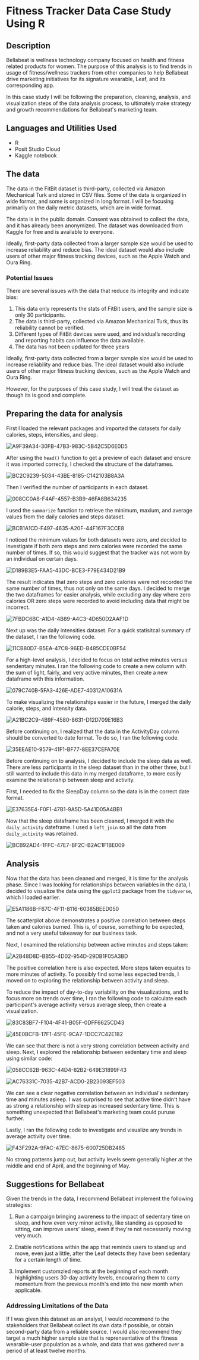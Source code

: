 # Fitness Tracker Data Case Study Using R

## Description
Bellabeat is wellness technology company focused on health and fitness related products for women. The purpose of this analysis is to find trends in usage of fitness/wellness trackers from other companies to help Bellabeat drive marketing initiatives for its signature wearable, Leaf, and its corresponding app.

In this case study I will be following the preparation, cleaning, analysis, and visualization steps of the data analysis process, to ultimately make strategy and growth recommendations for Bellabeat's marketing team.

## Languages and Utilities Used
- R
- Posit Studio Cloud
- Kaggle notebook

## The data

The data in the FitBit dataset is third-party, collected via Amazon Mechanical Turk and stored in CSV files. Some of the data is organized in wide format, and some is organized in long format. I will be focusing primarily on the daily metric datasets, which are in wide format. 

The data is in the public domain. Consent was obtained to collect the data, and it has already been anonymized. The dataset was downloaded from Kaggle for free and is available to everyone.

Ideally, first-party data collected from a larger sample size would be used to increase reliability and reduce bias. The ideal dataset would also include users of other major fitness tracking devices, such as the Apple Watch and Oura Ring. 

### Potential Issues

There are several issues with the data that reduce its integrity and indicate bias:
1. This data only represents the stats of FitBit users, and the sample size is only 30 participants.
2. The data is third-party, collected via Amazon Mechanical Turk, thus its reliability cannot be verified.
3. Different types of FitBit devices were used, and individual’s recording and reporting habits can influence the data available.
4. The data has not been updated for three years
    
Ideally, first-party data collected from a larger sample size would be used to increase reliability and reduce bias. The ideal dataset would also include users of other major fitness tracking devices, such as the Apple Watch and Oura Ring. 

However, for the purposes of this case study, I will treat the dataset as though its is good and complete.

## Preparing the data for analysis

First I loaded the relevant packages and imported the datasets for daily calories, steps, intensities, and sleep.   

![A9F39A34-30FB-47B3-983C-5B42C5D6E0D5](https://github.com/mmcotton/RCaseStudy/assets/148889213/235c44dc-dedd-405c-8ecd-752c6cb6b4a5)

After using the `head()` function to get a preview of each dataset and ensure it was imported correctly, I checked the structure of the dataframes.

![BC2C9239-5034-43BE-8185-C142103B8A3A](https://github.com/mmcotton/RCaseStudy/assets/148889213/0a84a79d-79cc-497d-85fe-979422df57a8)

Then I verified the number of participants in each dataset.

![008CC0A8-F4AF-4557-B3B9-46FA8B634235](https://github.com/mmcotton/RCaseStudy/assets/148889213/319e424e-ca7b-4763-9734-41cd7a9618ad)

I used the `summarize` function to retrieve the minimum, maxium, and average values from the daily calories and steps dataset.

![BCB1A1CD-F497-4635-A20F-44F167F3CCE8](https://github.com/mmcotton/RCaseStudy/assets/148889213/0ccafad3-e218-4fe3-b341-089e1fdd9aef)

I noticed the minimum values for both datasets were zero, and decided to investigate if both zero steps and zero calories were recorded the same number of times. If so, this would suggest that the tracker was not worn by an individual on certain days.

![D189B3E5-FAA5-43DC-BCE3-F79E434D21B9](https://github.com/mmcotton/RCaseStudy/assets/148889213/a9e6ab36-94b2-420c-9842-ffd6007eb7e8)

The result indicates that zero steps and zero calories were not recorded the same number of times, thus not only on the same days. I decided to merge the two dataframes for easier analysis, while excluding any day where zero calories OR zero steps were recorded to avoid including data that might be incorrect.

![7FBDC6BC-A1D4-4B89-A4C3-4D650D2AAF1D](https://github.com/mmcotton/RCaseStudy/assets/148889213/10c3b004-b944-4561-8c09-ef4051717b09)

Next up was the daily intensities dataset. For a quick statisitcal summary of the dataset, I ran the following code.

![11CB80D7-B5EA-47C8-96ED-B485CDE0BF54](https://github.com/mmcotton/RCaseStudy/assets/148889213/b370979e-b113-40d5-aafe-b7b576c4d35b)

For a high-level analysis, I decided to focus on total active minutes versus sendentary minutes. I ran the following code to create a new column with the sum of light, fairly, and very active minutes, then create a new dataframe with this information.

![079C740B-5FA3-426E-ADE7-40312A10631A](https://github.com/mmcotton/RCaseStudy/assets/148889213/41f97e54-162c-447d-9fe2-0fcf2b7f4cd1)

To make visualizing the relationships easier in the future, I merged the daily calorie, steps, and intensity data. 

![A21BC2C9-4B9F-4580-8631-D12D709E16B3](https://github.com/mmcotton/RCaseStudy/assets/148889213/0a810612-5574-4a48-a554-88b3977234df)

Before continuing on, I realized that the data in the ActivityDay column should be converted to date format. To do so, I ran the following code.

![35EEAE10-9579-41F1-BF77-8EE37CEFA70E](https://github.com/mmcotton/RCaseStudy/assets/148889213/eae7c1ec-e1b0-447c-b102-f1377ea388ed)

Before continuing on to analysis, I decided to include the sleep data as well. There are less participants in the sleep dataset than in the other three, but I still wanted to include this data in my merged dataframe, to more easily examine the relationship between sleep and activity.

First, I needed to fix the SleepDay column so the data is in the correct date format.

![E37635E4-F0F1-47B1-9A5D-5A41D05A4BB1](https://github.com/mmcotton/RCaseStudy/assets/148889213/5c6b7bcb-fa76-452b-96e7-92ea2638e442)

Now that the sleep dataframe has been cleaned, I merged it with the `daily_activity` dateframe. I used a `left_join` so all the data from `daily_activity` was retained. 

![BCB92AD4-1FFC-47E7-BF2C-B2AC1F1BE009](https://github.com/mmcotton/RCaseStudy/assets/148889213/2d17fa02-1f4d-4750-b3c1-adddacd45a50)

## Analysis 

Now that the data has been cleaned and merged, it is time for the analysis phase. Since I was looking for relationships between variables in the data, I decided to visualize the data using the `ggplot2` package from the `tidyverse`, which I loaded earlier.

![E5A1186B-F67C-4F11-8116-60385BEED050](https://github.com/mmcotton/RCaseStudy/assets/148889213/c19c0a51-565e-48c5-a060-534ca15a8211)

The scatterplot above demonstrates a positive correlation between steps taken and calories burned. This is, of course, something to be expected, and not a very useful takeaway for our business task.

Next, I examined the relationship between active minutes and steps taken:

![A2B48D8D-BB55-4D02-954D-29DB1F05A3BD](https://github.com/mmcotton/RCaseStudy/assets/148889213/d88a55b6-a4e2-423c-8968-7395b94e5e8e)

The positive correlation here is also expected. More steps taken equates to more minutes of activity. To possibly find some less expected trends, I moved on to exploring the relationship between activity and sleep.

To reduce the impact of day-to-day variability on the visualizations, and to focus more on trends over time, I ran the following code to calculate each participant's average activity versus average sleep, then create a visualization.

![83C83BF7-F104-4F41-B05F-0DFF6625CD43](https://github.com/mmcotton/RCaseStudy/assets/148889213/8f7e45e6-a0d1-4221-940e-5d6ab3d56315)

![45E0BCFB-17F1-45FE-9CA7-1DCC7C42E182](https://github.com/mmcotton/RCaseStudy/assets/148889213/0da2c424-a5d0-4fa7-9f55-057c9dec42c5)

We can see that there is not a very strong correlation between activity and sleep. Next, I explored the relationship between sedentary time and sleep using similar code:

![058CC62B-963C-44D4-82B2-649E31899F43](https://github.com/mmcotton/RCaseStudy/assets/148889213/cb18de0d-612a-4554-9e0f-b675019dfeb7)

![AC76331C-7035-42B7-ACD0-2B23093EF503](https://github.com/mmcotton/RCaseStudy/assets/148889213/157e567f-d94b-4ffd-9f54-88d92ae88841)

We can see a clear negative correlation between an individual's sedentary time and minutes asleep. I was surprised to see that active time didn't have as strong a relationship with sleep as increased sedentary time. This is something unexpected that Bellabeat's marketing team could puruse further.

Lastly, I ran the following code to investigate and visualize any trends in average activity over time.

![F43F292A-9FAC-47EC-8675-600725DB2485](https://github.com/mmcotton/RCaseStudy/assets/148889213/edb140ea-aa82-46ec-9c95-b9588fc3ed28)

No strong patterns jump out, but activity levels seem generally higher at the middle and end of April, and the beginning of May.

## Suggestions for Bellabeat

Given the trends in the data, I recommend Bellabeat implement the following strategies:

1. Run a campaign bringing awareness to the impact of sedentary time on sleep, and how even very minor activity, like standing as opposed to sitting, can improve users' sleep, even if they're not necessarily moving very much. 

2. Enable notifications within the app that reminds users to stand up and move, even just a little, after the Leaf detects they have been sedentary for a certain length of time.

3. Implement customzied reports at the beginning of each month highlighting users 30-day activity levels, encouraring them to carry momentum from the previous month's end into the new month when applicable. 

### Addressing Limitations of the Data

If I was given this dataset as an analyst, I would recommend to the stakeholders that Bellabeat collect its own data if possible, or obtain second-party data from a reliable source. I would also recommend they target a much higher sample size that is reprensentative of the fitness wearable-user population as a whole, and data that was gathered over a period of at least twelve months. 






